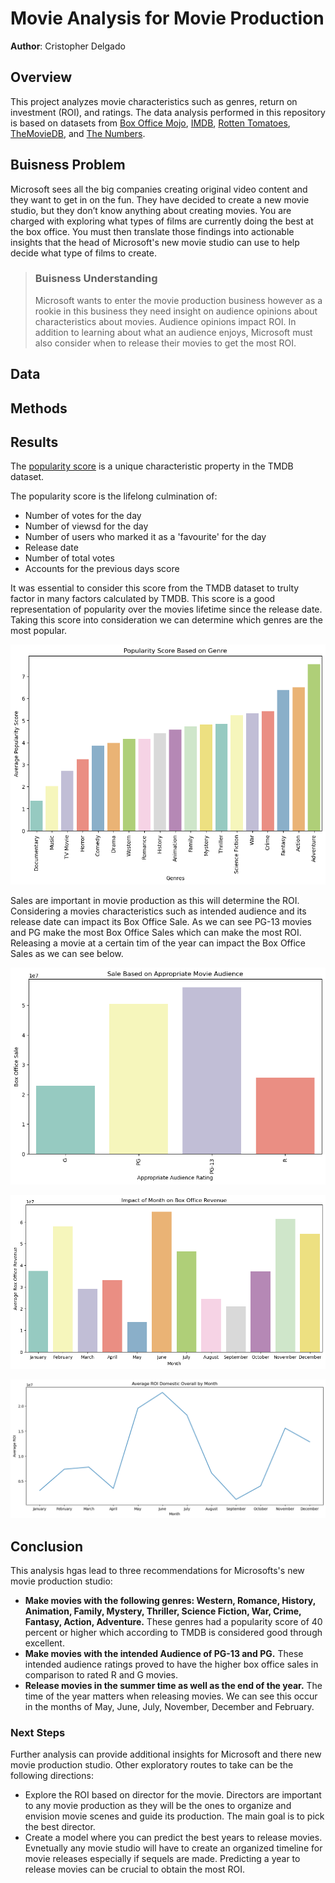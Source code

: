 # Movie Analysis for Movie Production
**Author**: Cristopher Delgado 

## Overview 
This project analyzes movie characteristics such as genres, return on investment (ROI), and ratings. The data analysis performed in this repository is based on datasets from [Box Office Mojo](https://www.boxofficemojo.com/), [IMDB](https://www.imdb.com/), [Rotten Tomatoes](https://www.rottentomatoes.com/), [TheMovieDB](https://www.themoviedb.org/), and [The Numbers](https://www.the-numbers.com/).  
## Buisness Problem
Microsoft sees all the big companies creating original video content and they want to get in on the fun. They have decided to create a new movie studio, but they don’t know anything about creating movies. You are charged with exploring what types of films are currently doing the best at the box office. You must then translate those findings into actionable insights that the head of Microsoft's new movie studio can use to help decide what type of films to create.
> ### Buisness Understanding 
> Microsoft wants to enter the movie production business however as a rookie in this business they need insight on audience opinions about characteristics about movies. Audience opinions impact ROI. In addition to learning about what an audience enjoys, Microsoft must also consider when to release their movies to get the most ROI. 
## Data
## Methods
## Results 
The [popularity score](https://developer.themoviedb.org/docs/popularity-and-trending) is a unique characteristic property in the TMDB dataset. 

The popularity score is the lifelong culmination of: 
- Number of votes for the day 
- Number of viewsd for the day
- Number of users who marked it as a 'favourite' for the day 
- Release date
- Number of total votes 
- Accounts for the previous days score

It was essential to consider this score from the TMDB dataset to trulty factor in many factors calculated by TMDB. This score is a good representation of popularity over the movies lifetime since the release date. Taking this score into consideration we can determine which genres are the most popular. 

![Popularity Score Based on Genre](images/image.png)

Sales are important in movie production as this will determine the ROI. Considering a movies characteristics such as intended audience and its release date can impact its Box Office Sale. As we can see PG-13 movies and PG make the most Box Office Sales which can make the most ROI. Releasing a movie at a certain tim of the year can impact the Box Office Sales as we can see below. 

![Sale Based on Approrate Movie Audience](images/image-1.png)

![Sale Basesd on Month](images/Sales_Based_on_Month.png)

![ROI Domestic by Month](images/ROI_Domestic.png)

## Conclusion
This analysis hgas lead to three recommendations for Microsofts's new movie production studio:

- **Make movies with the following genres: Western, Romance, History, Animation, Family, Mystery, Thriller, Science Fiction, War, Crime, Fantasy, Action, Adventure.** These genres had a popularity score of 40 percent or higher which according to TMDB is considered good through excellent. 
- **Make movies with the intended Audience of PG-13 and PG.** These intended audience ratings proved to have the higher box office sales in comparison to rated R and G movies. 
- **Release movies in the summer time as well as the end of the year.** The time of the year matters when releasing movies. We can see this occur in the months of May, June, July, November, December and February. 

### Next Steps
Further analysis can provide additional insights for Microsoft and there new movie production studio. Other exploratory routes to take can be the following directions: 
- Explore the ROI based on director for the movie. Directors are important to any movie production as they will be the ones to organize and envision movie scenes and guide its production. The main goal is to pick the best director. 
- Create a model where you can predict the best years to release movies. Evnetually any movie studio will have to create an organized timeline for movie releases especially if sequels are made. Predicting a year to release movies can be crucial to obtain the most ROI.